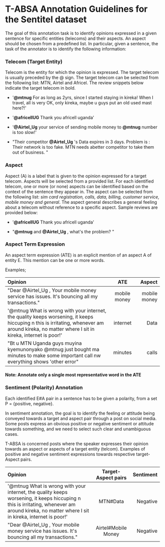 # T-ABSA Annotation Guidelines for the Sentitel dataset #

The goal of this annotation task is to identify opinions expressed in a given sentence for specific entities (telecoms) and their aspects. An aspect should be chosen from a predefined list. In particular, given a sentence, the task of the annotator is to identify the following information:

### Telecom (Target Entity) ###
Telecom is the entity for which the opinion is expressed. The target telecom is usually preceded by the @ sign. The target telecom can be selected from the following list: MTN, Airtel and Africel. The review snippets below indicate the target telecom in bold.

 
* '**@mtnug** For as long as 2yrs, since I started staying in kireka! When I travel, all is very OK, only kireka, maybe u guys put an old used mast  here?!'

* '**@africellUG** Thank you africell uganda'

* '**@Airtel_Ug** your service of sending mobile money to **@mtnug** number is too slow!'

* "Their competitor **@Airtel_Ug** 's Data expires in 3 days. Problem is : Their network is too fake. MTN needs abetter competitor to take them out of business. "

### Aspect ###

Aspect (A) is a label that is given to the opinion expressed for a target telecom. Aspects will be selected from a provided list. For each identified telecom, one or more (or none) aspects can be identified based on the context of the sentence they appear in. The aspect can be selected from the following list: _sim card registration, calls, data, billing, customer service, mobile money and general_.
The aspect general describes a general feeling about a telecom without reference to a specific aspect. Sample reviews are provided below:

* '**@africellUG** Thank you africell uganda'

* "**@mtnug** and **@Airtel_Ug** , what's the problem? "

### Aspect Term Expression ###
An aspect term expression (ATE) is an explicit mention of an aspect A of entity E. This mention can be one or more words.

Examples;

| Opinion | ATE | Aspect |
| :---         |     :---:      |          ---: |
| "Dear @Airtel_Ug , Your mobile money service has issues.  It's bouncing all my transactions."   | mobile money |mobile money |
| '@mtnug What is wrong with your internet, the quality keeps worsening, it keeps hiccuping n this is irritating, whenever am around kireka, no matter where I sit in kireka, internet is poor!'| internet| Data|
| "Bt u MTN Uganda guys muyina kyemunonyako @mtnug just bought ma minutes to make some important call nw everything shows 'other error"| minutes|calls|


#### Note: Annotate only a single most representative word in the ATE ####


### Sentiment (Polarity) Annotation ###
Each identified E#A pair in a sentence has to be given a polarity, from a set P = {positive, negative}.

In sentiment annotation, the goal is to identify the feeling or attitude being conveyed towards a target and aspect pair through a post on social media. Some posts express an obvious positive or negative sentiment or attitude towards something, and we need to select such clear and unambiguous cases.

T-ABSA is concerned posts where the speaker expresses their opinion towards an aspect or aspects of a target entity (telcom). Examples of positive and negative sentiment expressions towards respective target-Aspect pairs.

| Opinion | Target-Aspect pairs | Sentiment |
| :---         |     :---:      |          ---: |
| '@mtnug What is wrong with your internet, the quality keeps worsening, it keeps hiccuping n this is irritating, whenever am around kireka, no matter where I sit in kireka, internet is poor!'   | MTN\#Data | Negative    |
|"Dear @Airtel_Ug , Your mobile money service has issues.  It's bouncing all my transactions."| Airtel\#Mobile Money       | Negative   |



